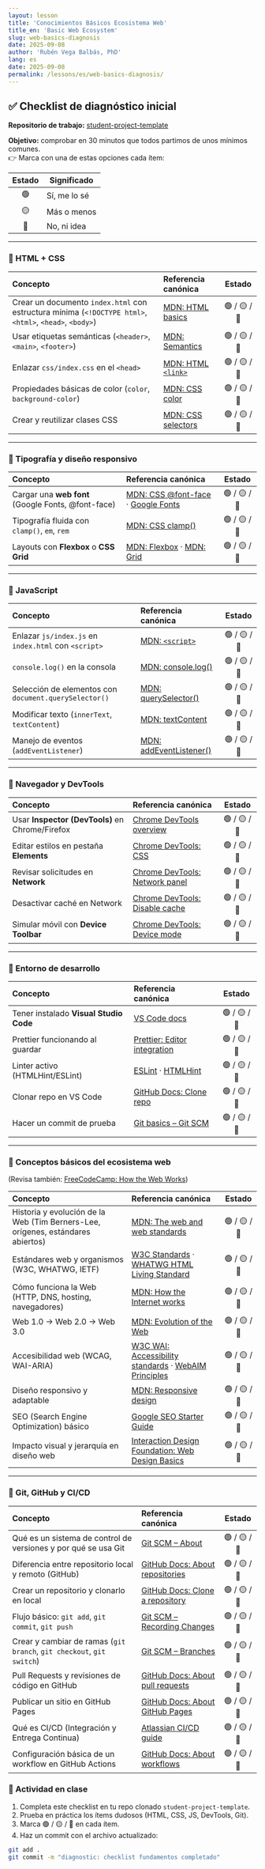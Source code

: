 ```yaml
---
layout: lesson
title: 'Conocimientos Básicos Ecosistema Web'
title_en: 'Basic Web Ecosystem'
slug: web-basics-diagnosis
date: 2025-09-08
author: 'Rubén Vega Balbás, PhD'
lang: es
date: 2025-09-08
permalink: /lessons/es/web-basics-diagnosis/
---
```


## ✅ Checklist de diagnóstico inicial

**Repositorio de trabajo:** [student-project-template](https://github.com/ruvebal/web-atelier-udit/tree/main/student-project-template)

**Objetivo:** comprobar en 30 minutos que todos partimos de unos mínimos comunes.  
👉 Marca con una de estas opciones cada ítem:

| Estado | Significado  |
| :----: | ------------ |
|   🟢   | Sí, me lo sé |
|   🟡   | Más o menos  |
|   🔴   | No, ni idea  |

---

### 🔹 HTML + CSS

| Concepto                                                                                                | Referencia canónica                                                                                         |    Estado    |
| :------------------------------------------------------------------------------------------------------ | :---------------------------------------------------------------------------------------------------------- | :----------: |
| Crear un documento `index.html` con estructura mínima (`<!DOCTYPE html>`, `<html>`, `<head>`, `<body>`) | [MDN: HTML basics](https://developer.mozilla.org/en-US/docs/Learn/Getting_started_with_the_web/HTML_basics) | 🟢 / 🟡 / 🔴 |
| Usar etiquetas semánticas (`<header>`, `<main>`, `<footer>`)                                            | [MDN: Semantics](https://developer.mozilla.org/en-US/docs/Glossary/Semantics#semantics_in_html)             | 🟢 / 🟡 / 🔴 |
| Enlazar `css/index.css` en el `<head>`                                                                  | [MDN: HTML `<link>`](https://developer.mozilla.org/en-US/docs/Web/HTML/Element/link)                        | 🟢 / 🟡 / 🔴 |
| Propiedades básicas de color (`color`, `background-color`)                                              | [MDN: CSS color](https://developer.mozilla.org/en-US/docs/Web/CSS/color)                                    | 🟢 / 🟡 / 🔴 |
| Crear y reutilizar clases CSS                                                                           | [MDN: CSS selectors](https://developer.mozilla.org/en-US/docs/Web/CSS/CSS_Selectors)                        | 🟢 / 🟡 / 🔴 |

---

### 🔹 Tipografía y diseño responsivo

| Concepto                                           | Referencia canónica                                                                                                                                                      |    Estado    |
| :------------------------------------------------- | :----------------------------------------------------------------------------------------------------------------------------------------------------------------------- | :----------: |
| Cargar una **web font** (Google Fonts, @font-face) | [MDN: CSS @font-face](https://developer.mozilla.org/en-US/docs/Web/CSS/@font-face) · [Google Fonts](https://fonts.google.com/)                                           | 🟢 / 🟡 / 🔴 |
| Tipografía fluida con `clamp()`, `em`, `rem`       | [MDN: CSS clamp()](https://developer.mozilla.org/en-US/docs/Web/CSS/clamp)                                                                                               | 🟢 / 🟡 / 🔴 |
| Layouts con **Flexbox** o **CSS Grid**             | [MDN: Flexbox](https://developer.mozilla.org/en-US/docs/Learn/CSS/CSS_layout/Flexbox) · [MDN: Grid](https://developer.mozilla.org/en-US/docs/Learn/CSS/CSS_layout/Grids) | 🟢 / 🟡 / 🔴 |

---

### 🔹 JavaScript

| Concepto                                              | Referencia canónica                                                                                      |    Estado    |
| :---------------------------------------------------- | :------------------------------------------------------------------------------------------------------- | :----------: |
| Enlazar `js/index.js` en `index.html` con `<script>`  | [MDN: `<script>`](https://developer.mozilla.org/en-US/docs/Web/HTML/Element/script)                      | 🟢 / 🟡 / 🔴 |
| `console.log()` en la consola                         | [MDN: console.log()](https://developer.mozilla.org/en-US/docs/Web/API/console/log)                       | 🟢 / 🟡 / 🔴 |
| Selección de elementos con `document.querySelector()` | [MDN: querySelector()](https://developer.mozilla.org/en-US/docs/Web/API/Document/querySelector)          | 🟢 / 🟡 / 🔴 |
| Modificar texto (`innerText`, `textContent`)          | [MDN: textContent](https://developer.mozilla.org/en-US/docs/Web/API/Node/textContent)                    | 🟢 / 🟡 / 🔴 |
| Manejo de eventos (`addEventListener`)                | [MDN: addEventListener()](https://developer.mozilla.org/en-US/docs/Web/API/EventTarget/addEventListener) | 🟢 / 🟡 / 🔴 |

---

### 🔹 Navegador y DevTools

| Concepto                                        | Referencia canónica                                                                                           |    Estado    |
| :---------------------------------------------- | :------------------------------------------------------------------------------------------------------------ | :----------: |
| Usar **Inspector (DevTools)** en Chrome/Firefox | [Chrome DevTools overview](https://developer.chrome.com/docs/devtools/)                                       | 🟢 / 🟡 / 🔴 |
| Editar estilos en pestaña **Elements**          | [Chrome DevTools: CSS](https://developer.chrome.com/docs/devtools/css/)                                       | 🟢 / 🟡 / 🔴 |
| Revisar solicitudes en **Network**              | [Chrome DevTools: Network panel](https://developer.chrome.com/docs/devtools/network/)                         | 🟢 / 🟡 / 🔴 |
| Desactivar caché en Network                     | [Chrome DevTools: Disable cache](https://developer.chrome.com/docs/devtools/network/reference/#disable-cache) | 🟢 / 🟡 / 🔴 |
| Simular móvil con **Device Toolbar**            | [Chrome DevTools: Device mode](https://developer.chrome.com/docs/devtools/device-mode/)                       | 🟢 / 🟡 / 🔴 |

---

### 🔹 Entorno de desarrollo

| Concepto                               | Referencia canónica                                                                                                             |    Estado    |
| :------------------------------------- | :------------------------------------------------------------------------------------------------------------------------------ | :----------: |
| Tener instalado **Visual Studio Code** | [VS Code docs](https://code.visualstudio.com/docs)                                                                              | 🟢 / 🟡 / 🔴 |
| Prettier funcionando al guardar        | [Prettier: Editor integration](https://prettier.io/docs/en/editors.html)                                                        | 🟢 / 🟡 / 🔴 |
| Linter activo (HTMLHint/ESLint)        | [ESLint](https://eslint.org/docs/latest/use/getting-started) · [HTMLHint](https://htmlhint.com/docs/user-guide/getting-started) | 🟢 / 🟡 / 🔴 |
| Clonar repo en VS Code                 | [GitHub Docs: Clone repo](https://docs.github.com/en/repositories/creating-and-managing-repositories/cloning-a-repository)      | 🟢 / 🟡 / 🔴 |
| Hacer un commit de prueba              | [Git basics – Git SCM](https://git-scm.com/book/en/v2/Git-Basics-Recording-Changes-to-the-Repository)                           | 🟢 / 🟡 / 🔴 |

---

### 🔹 Conceptos básicos del ecosistema web

(Revisa también: [FreeCodeCamp: How the Web Works](https://www.freecodecamp.org/news/how-the-web-works-a-primer-for-newcomers-to-web-development-or-anyone-really-b4584e63585c/))

| Concepto                                                                        | Referencia canónica                                                                                                                                      |    Estado    |
| :------------------------------------------------------------------------------ | :------------------------------------------------------------------------------------------------------------------------------------------------------- | :----------: |
| Historia y evolución de la Web (Tim Berners-Lee, orígenes, estándares abiertos) | [MDN: The web and web standards](https://developer.mozilla.org/en-US/docs/Learn/Getting_started_with_the_web/The_web_and_web_standards)                  | 🟢 / 🟡 / 🔴 |
| Estándares web y organismos (W3C, WHATWG, IETF)                                 | [W3C Standards](https://www.w3.org/standards/) · [WHATWG HTML Living Standard](https://html.spec.whatwg.org/)                                            | 🟢 / 🟡 / 🔴 |
| Cómo funciona la Web (HTTP, DNS, hosting, navegadores)                          | [MDN: How the Internet works](https://developer.mozilla.org/en-US/docs/Learn/Common_questions/Web_mechanics/How_does_the_Internet_work)                  | 🟢 / 🟡 / 🔴 |
| Web 1.0 → Web 2.0 → Web 3.0                                                     | [MDN: Evolution of the Web](https://developer.mozilla.org/en-US/docs/Learn/Common_questions/Web_mechanics/What_is_the_internet#the_evolution_of_the_web) | 🟢 / 🟡 / 🔴 |
| Accesibilidad web (WCAG, WAI-ARIA)                                              | [W3C WAI: Accessibility standards](https://www.w3.org/WAI/standards-guidelines/) · [WebAIM Principles](https://webaim.org/intro/)                        | 🟢 / 🟡 / 🔴 |
| Diseño responsivo y adaptable                                                   | [MDN: Responsive design](https://developer.mozilla.org/en-US/docs/Learn/CSS/CSS_layout/Responsive_Design)                                                | 🟢 / 🟡 / 🔴 |
| SEO (Search Engine Optimization) básico                                         | [Google SEO Starter Guide](https://developers.google.com/search/docs/fundamentals/seo-starter-guide)                                                     | 🟢 / 🟡 / 🔴 |
| Impacto visual y jerarquía en diseño web                                        | [Interaction Design Foundation: Web Design Basics](https://www.interaction-design.org/literature/topics/web-design)                                      | 🟢 / 🟡 / 🔴 |

---

### 🔹 Git, GitHub y CI/CD

| Concepto                                                              | Referencia canónica                                                                                                                                                                 |    Estado    |
| :-------------------------------------------------------------------- | :---------------------------------------------------------------------------------------------------------------------------------------------------------------------------------- | :----------: |
| Qué es un sistema de control de versiones y por qué se usa Git        | [Git SCM – About](https://git-scm.com/about)                                                                                                                                        | 🟢 / 🟡 / 🔴 |
| Diferencia entre repositorio local y remoto (GitHub)                  | [GitHub Docs: About repositories](https://docs.github.com/en/repositories/creating-and-managing-repositories/about-repositories)                                                    | 🟢 / 🟡 / 🔴 |
| Crear un repositorio y clonarlo en local                              | [GitHub Docs: Clone a repository](https://docs.github.com/en/repositories/creating-and-managing-repositories/cloning-a-repository)                                                  | 🟢 / 🟡 / 🔴 |
| Flujo básico: `git add`, `git commit`, `git push`                     | [Git SCM – Recording Changes](https://git-scm.com/book/en/v2/Git-Basics-Recording-Changes-to-the-Repository)                                                                        | 🟢 / 🟡 / 🔴 |
| Crear y cambiar de ramas (`git branch`, `git checkout`, `git switch`) | [Git SCM – Branches](https://git-scm.com/book/en/v2/Git-Branching-Branches-in-a-Nutshell)                                                                                           | 🟢 / 🟡 / 🔴 |
| Pull Requests y revisiones de código en GitHub                        | [GitHub Docs: About pull requests](https://docs.github.com/en/pull-requests/collaborating-with-pull-requests/proposing-changes-to-your-work-with-pull-requests/about-pull-requests) | 🟢 / 🟡 / 🔴 |
| Publicar un sitio en GitHub Pages                                     | [GitHub Docs: About GitHub Pages](https://docs.github.com/en/pages/getting-started-with-github-pages/about-github-pages)                                                            | 🟢 / 🟡 / 🔴 |
| Qué es CI/CD (Integración y Entrega Continua)                         | [Atlassian CI/CD guide](https://www.atlassian.com/continuous-delivery/ci-vs-ci-vs-cd)                                                                                               | 🟢 / 🟡 / 🔴 |
| Configuración básica de un workflow en GitHub Actions                 | [GitHub Docs: About workflows](https://docs.github.com/en/actions/using-workflows/about-workflows)                                                                                  | 🟢 / 🟡 / 🔴 |

### 🧪 Actividad en clase

1. Completa este checklist en tu repo clonado `student-project-template`.
2. Prueba en práctica los ítems dudosos (HTML, CSS, JS, DevTools, Git).
3. Marca 🟢 / 🟡 / 🔴 en cada ítem.
4. Haz un commit con el archivo actualizado:

```bash
git add .
git commit -m "diagnostic: checklist fundamentos completado"
```
